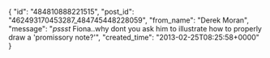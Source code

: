  {
   "id": "484810888221515",
   "post_id": "462493170453287_484745448228059",
   "from_name": "Derek Moran",
   "message": "*pssst* Fiona..why dont you ask him to illustrate how to properly draw a 'promissory note?'",
   "created_time": "2013-02-25T08:25:58+0000"
 }
